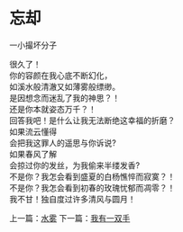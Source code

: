 # 忘却
一小撮坏分子

很久了！\
你的容颜在我心底不断幻化，\
如溪水般清澈又如薄雾般缥缈。\
是因想念而迷乱了我的神思？！\
还是你本就姿态万千？！\
回答我吧！是什么让我无法断绝这幸福的折磨？\
如果流云懂得\
会把我这罪人的遥思与你诉说?\
如果春风了解\
会掠过你的发丝，为我偷来半缕发香?\
不是你？我怎会看到盛夏的白杨憔悴而寂寞？！\
不是你？我怎会看到初春的玫瑰忧郁而凋零？！\
我不甘！独自度过许多清风与圆月！


上一篇：[水雾](94e477a1ac554ff1b3ee4f8a06f3cef8.md)  下一篇：[我有一双手](6998f5f79f18428bbf2da070a8bf1181.md)
